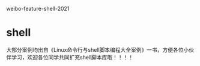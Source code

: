 weibo-feature-shell-2021
# shell
大部分案例均出自《Linux命令行与shell脚本编程大全案例》一书，方便各位小伙伴学习，欢迎各位同学共同扩充shell脚本库哦！！！！
